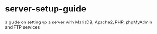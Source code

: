 # server-setup-guide
a guide on setting up a server with  MariaDB, Apache2, PHP, phpMyAdmin and FTP services
